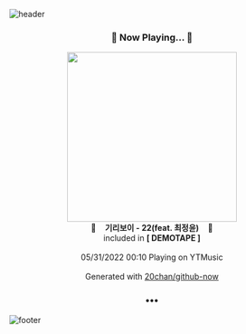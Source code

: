 ![header](https://capsule-render.vercel.app/api?type=wave&height=170&section=header&text=Hi.%20I'm%20SHIFT&fontColor=090707&fontAlignX=45&fontAlignY=65&fontSize=100)

<h3 align="center">🎵 Now Playing... 🎵</h3>
<p align="center">
  <a href="https://music.youtube.com/watch?v=EmljXU2AJCk">
    <img width="300" src="https://lh3.googleusercontent.com/LDXm819odQ8SrkcnU0MLr1J-24A1Z_fk5GoM2CkOps63_PZJaWQS4e_U7y1QmEmYDeDWXNazPQ1J5xM">
  </a>
  <br>
  🎵&nbsp&nbsp&nbsp <b>기리보이 - 22(feat. 최정윤)</b> &nbsp&nbsp&nbsp🎵
  <br>
  included in <b>[ DEMOTAPE ]</b>
  
  <br />
  <br />
  05/31/2022 00:10 Playing on YTMusic
  <br />
  <br />
  Generated with <a href="https://github.com/20chan/github-now">20chan/github-now</a>
</p>

<h3 align="center">•••</h3>

![footer](https://capsule-render.vercel.app/api?type=wave&height=150&section=footer)
